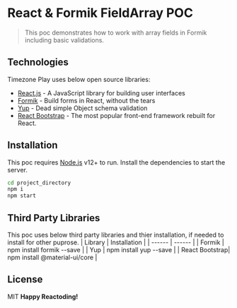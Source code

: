 # React & Formik FieldArray POC

> This poc demonstrates how to work with array fields in Formik including basic validations.

## Technologies
Timezone Play uses below open source libraries:
- [React.js](https://reactjs.org/) - A JavaScript library for building user interfaces
- [Formik](https://formik.org/) - Build forms in React, without the tears
- [Yup](https://github.com/jquense/yup) - Dead simple Object schema validation
- [React Bootstrap](https://react-bootstrap-v4.netlify.app/getting-started/introduction/) - The most popular front-end framework rebuilt for React.

## Installation
This poc requires [Node.js](https://nodejs.org/) v12+ to run.
Install the dependencies to start the server.
```sh
cd project_directory
npm i
npm start
```

## Third Party Libraries
This poc uses below third party libraries and thier installation, if needed to install for other puprose.
| Library | Installation |
| ------ | ------ |
| Formik | npm install formik --save |
| Yup | npm install yup --save |
| React Bootstrap| npm install @material-ui/core |

## License
MIT
**Happy Reactoding!**
